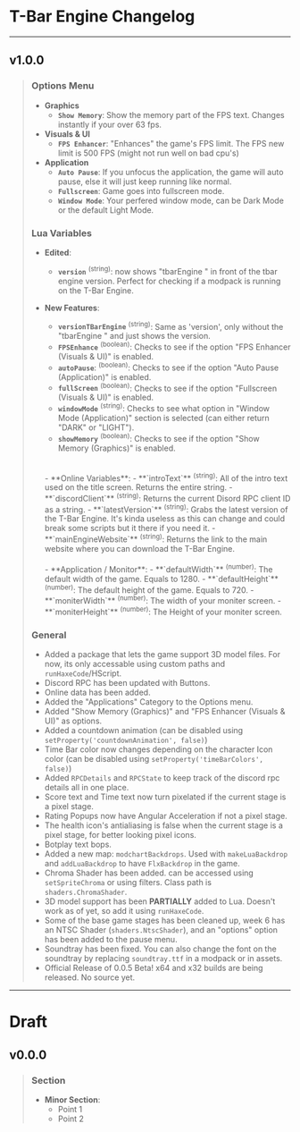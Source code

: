 # T-Bar Engine Changelog

---

## v1.0.0
> ### Options Menu 
> 
> - **Graphics** <br> 
>     - **`Show Memory`**: Show the memory part of the FPS text. Changes instantly if your over 63 fps.
> - **Visuals & UI** <br> 
>     - **`FPS Enhancer`**: "Enhances" the game's FPS limit. The FPS new limit is 500 FPS (might not run well on bad cpu's)
> - **Application** <br> 
>     - **`Auto Pause`**: If you unfocus the application, the game will auto pause, else it will just keep running like normal.
>     - **`Fullscreen`**: Game goes into fullscreen mode.
>     - **`Window Mode`**: Your perfered window mode, can be Dark Mode or the default Light Mode.
> 
> ### Lua Variables
> 
> - **Edited**:
>   - **`version`** <sup>(string)</sup>: now shows "tbarEngine " in front of the tbar engine version. Perfect for checking if a modpack is running on the T-Bar Engine.
>
> - **New Features**:
>   - **`versionTBarEngine`** <sup>(string)</sup>: Same as 'version', only without the "tbarEngine " and just shows the version.
>   - **`FPSEnhance`** <sup>(boolean)</sup>: Checks to see if the option "FPS Enhancer (Visuals & UI)" is enabled.
>   - **`autoPause`**: <sup>(boolean)</sup>: Checks to see if the option "Auto Pause (Application)" is enabled.
>   - **`fullScreen`** <sup>(boolean)</sup>: Checks to see if the option "Fullscreen (Visuals & UI)" is enabled.
>   - **`windowMode`** <sup>(string)</sup>: Checks to see what option in "Window Mode (Application)" section is selected (can either return "DARK" or "LIGHT").
>   - **`showMemory`** <sup>(boolean)</sup>: Checks to see if the option "Show Memory (Graphics)" is enabled.
>   <br>
>   <br>
>   - **Online Variables**:
>     - **`introText`** <sup>(string)</sup>: All of the intro text used on the title screen. Returns the entire string.
>     - **`discordClient`** <sup>(string)</sup>: Returns the current Disord RPC client ID as a string.
>     - **`latestVersion`** <sup>(string)</sup>: Grabs the latest version of the T-Bar Engine. It's kinda useless as this can change and could break some scripts but it there if you need it.
>     - **`mainEngineWebsite`** <sup>(string)</sup>: Returns the link to the main website where you can download the T-Bar Engine.
>   <br>
>   <br>
>   - **Application / Monitor**:
>     - **`defaultWidth`** <sup>(number)</sup>: The default width of the game. Equals to 1280.
>     - **`defaultHeight`** <sup>(number)</sup>: The default height of the game. Equals to 720.
>     - **`moniterWidth`** <sup>(number)</sup>: The width of your moniter screen.
>     - **`moniterHeight`** <sup>(number)</sup>: The Height of your moniter screen.
> 
> ### General
> - Added a package that lets the game support 3D model files. For now, its only accessable using custom paths and `runHaxeCode`/HScript.
> - Discord RPC has been updated with Buttons.
> - Online data has been added.
> - Added the "Applications" Category to the Options menu.
> - Added "Show Memory (Graphics)" and "FPS Enhancer (Visuals & UI)" as options.
> - Added a countdown animation (can be disabled using `setProperty('countdownAnimation', false)`)
> - Time Bar color now changes depending on the character Icon color (can be disabled using `setProperty('timeBarColors', false)`)
> - Added `RPCDetails` and `RPCState` to keep track of the discord rpc details all in one place.
> - Score text and Time text now turn pixelated if the current stage is a pixel stage.
> - Rating Popups now have Angular Acceleration if not a pixel stage.
> - The health icon's antialiasing is false when the current stage is a pixel stage, for better looking pixel icons.
> - Botplay text bops.
> - Added a new map: `modchartBackdrops`. Used with `makeLuaBackdrop` and `addLuaBackdrop` to have `FlxBackdrop` in the game.
> - Chroma Shader has been added. can be accessed using `setSpriteChroma` or using filters. Class path is `shaders.ChromaShader`.
> - 3D model support has been __**PARTIALLY**__ added to Lua. Doesn't work as of yet, so add it using `runHaxeCode`.
> - Some of the base game stages has been cleaned up, week 6 has an NTSC Shader (`shaders.NtscShader`), and an "options" option has been added to the pause menu.
> - Soundtray has been fixed. You can also change the font on the soundtray by replacing `soundtray.ttf` in a modpack or in assets.
> - Official Release of 0.0.5 Beta! x64 and x32 builds are being released. No source yet.

---

# Draft
## v0.0.0
> ### Section
> - **Minor Section**:
>   - Point 1
>   - Point 2